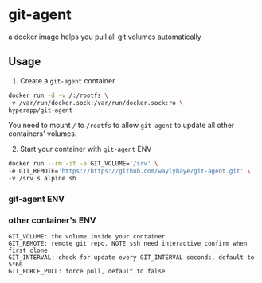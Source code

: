 # git-agent
a docker image helps you pull all git volumes automatically


## Usage

1. Create a `git-agent` container

```sh
docker run -d -v /:/rootfs \
-v /var/run/docker.sock:/var/run/docker.sock:ro \
hyperapp/git-agent
```

You need to mount `/` to `/rootfs` to allow `git-agent` to update all other containers' volumes.


2. Start your container with `git-agent` ENV

```sh
docker run --rm -it -e GIT_VOLUME='/srv' \
-e GIT_REMOTE='https://https://github.com/waylybaye/git-agent.git' \
-v /srv s alpine sh
```

### git-agent ENV


### other container's ENV

```
GIT_VOLUME: the volume inside your container
GIT_REMOTE: remote git repo, NOTE ssh need interactive confirm when first clone
GIT_INTERVAL: check for update every GIT_INTERVAL seconds, default to 5*60
GIT_FORCE_PULL: force pull, default to false
```
